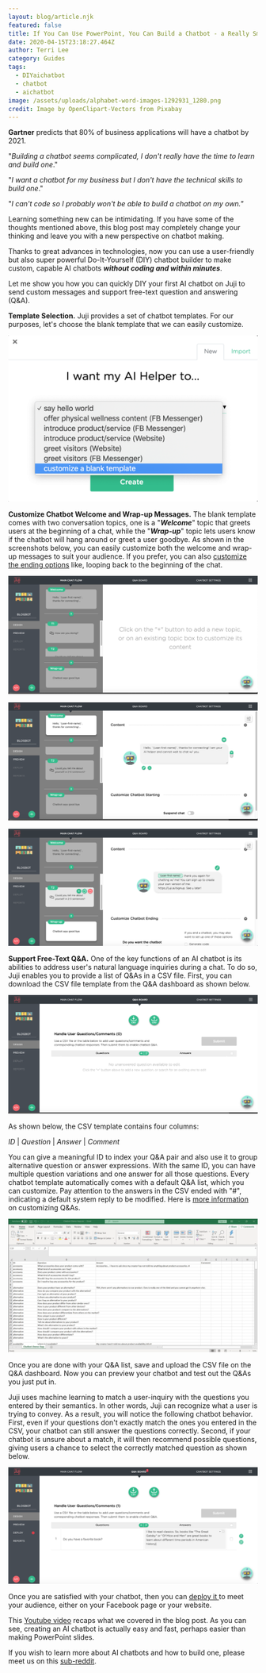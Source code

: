 ```yaml
---
layout: blog/article.njk
featured: false
title: If You Can Use PowerPoint, You Can Build a Chatbot - a Really Smart One
date: 2020-04-15T23:18:27.464Z
author: Terri Lee
category: Guides
tags:
  - DIYaichatbot
  - chatbot
  - aichatbot
image: /assets/uploads/alphabet-word-images-1292931_1280.png
credit: Image by OpenClipart-Vectors from Pixabay
---
```



**Gartner** predicts that 80% of business applications will have a chatbot by 2021. 

"*Building a chatbot seems complicated, I don't really have the time to learn and build one*."

"*I want a chatbot for my business but I don't have the technical skills to build one*." 

"*I can't code so I probably won't be able to build a chatbot on my own."*

Learning something new can be intimidating. If you have some of the thoughts mentioned above, this blog post may completely change your thinking and leave you with a new perspective on chatbot making. 

Thanks to great advances in technologies, now you can use a user-friendly but also super powerful Do-It-Yourself (DIY) chatbot builder to make custom, capable AI chatbots ***without coding and within minutes***.

Let me show you how you can quickly DIY your first AI chatbot on Juji to send custom messages and support free-text question and answering (Q&A). 

**Template Selection.** Juji provides a set of chatbot templates. For our purposes, let's choose the blank template that we can easily customize. 

![Template Selection Screenshot](/assets/uploads/blanktemplate.png "AI Helper Templates")

**Customize Chatbot Welcome and Wrap-up Messages.** The blank template comes with two conversation topics, one is a "***Welcome***" topic that greets users at the beginning of a chat, while the "***Wrap-up***" topic lets users know if the chatbot will hang around or greet a user goodbye. As shown in the screenshots below, you can easily customize both the welcome and wrap-up messages to suit your audience. If you prefer, you can also [customize the ending options](https://docs.juji.io/design/) like, looping back to the beginning of the chat. 

![You can see the Welcome and Wrap-up messages on the left side.](/assets/uploads/sayhelloworldstarting.png "Say Hello World Starting Page")

![](/assets/uploads/welcomegreeting.png "Welcome Message")

![](/assets/uploads/wrapupmessage.png "Wrap-Up Message")



**Support Free-Text Q&A.** One of the key functions of an AI chatbot is its abilities to address user's natural language inquiries during a chat. To do so, Juji enables you to provide a list of Q&As in a CSV file. First, you can download the CSV file template from the Q&A dashboard as shown below.

![On the Q&A Board, you can download the csv file and upload it back up. Then, your chatbot is ready to answer questions!](/assets/uploads/q-aboard.png "Q&A Board")

As shown below, the CSV template contains four columns:  

*ID*  | *Question* | *Answer* | *Comment*

You can give a meaningful ID to index your Q&A pair and also use it to group alternative question or answer expressions. With the same ID, you can have multiple question variations and one answer for all those questions. Every chatbot template automatically comes with a default Q&A list, which you can customize. Pay attention to the answers in the CSV ended with "#", indicating a default system reply to be modified. Here is [more information](https://docs.juji.io/design/#customize-qa-and-fallback) on customizing Q&As. 

![Take a closer look at the formatting of the csv files.](/assets/uploads/jujicsv.png "Example of a CSV Template Downloaded From Q&A Board")

Once you are done with your Q&A list, save and upload the CSV file on the Q&A dashboard. Now you can preview your chatbot and test out the Q&As you just put in. 

Juji uses machine learning to match a user-inquiry with the questions you entered by their semantics. In other words, Juji can recognize what a user is trying to convey. As a result, you will notice the following chatbot behavior. First, even if your questions don't exactly match the ones you entered in the CSV, your chatbot can still answer the questions correctly. Second, if your chatbot is unsure about a match, it will then recommend possible questions, giving users a chance to select the correctly matched question as shown below.  

![](/assets/uploads/questionrecommendation.png "Question Recommendation")

Once you are satisfied with your chatbot, then you can [deploy it ](https://docs.juji.io/release/)to meet your audience, either on your Facebook page or your website.  

This [Youtube video](https://www.youtube.com/watch?v=XkI9c4iBwl8) recaps what we covered in the blog post. As you can see, creating an AI chatbot is actually easy and fast, perhaps easier than making PowerPoint slides. 

 If you wish to learn more about AI chatbots and how to build one, please meet us on this [sub-reddit](https://www.reddit.com/r/DIY_AI_Chatbot/).